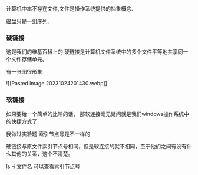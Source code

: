 
计算机中本不存在文件,文件是操作系统提供的抽象概念. 

磁盘只是一组序列,
### 硬链接 

这是我们的维基百科上的
硬链接是计算机文件系统中的多个文件平等地共享同一个文件存储单元。

有一张图很形象


![[Pasted image 20231024201430.webp]]


### 软链接

如果要给一个简单的比喻的话， 那软连接毫无疑问就是我们windows操作系统中的快捷方式了

我做过实验题
索引节点号是不一样的

硬链接与原文件索引节点号相同，但是软连接的就不相同，至于他们之间有没有什么其他的关系，这个不清楚。

ls  -i 文件名  可以查看索引节点号








